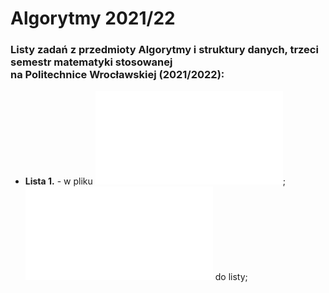 # Algorytmy 2021/22
### Listy zadań z przedmioty Algorytmy i struktury danych, trzeci semestr matematyki stosowanej <br/>na Politechnice Wrocławskiej (2021/2022):
* **Lista 1.** - w pliku ![lista1.py](lista1.py); ![raport](raporty/Lista1.pdf) do listy;
